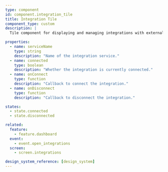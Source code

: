 ```yaml
---
type: component
id: component.integration_tile
title: Integration Tile
component_type: custom
description: |
  Tile component for displaying and managing integrations with external services (e.g., Apple Health, grocery stores, wearables).

properties:
  - name: serviceName
    type: string
    description: "Name of the integration service."
  - name: connected
    type: boolean
    description: "Whether the integration is currently connected."
  - name: onConnect
    type: function
    description: "Callback to connect the integration."
  - name: onDisconnect
    type: function
    description: "Callback to disconnect the integration."

states:
  - state.connected
  - state.disconnected

related:
  feature:
    - feature.dashboard
  event:
    - event.open_integrations
  screen:
    - screen.integrations

design_system_reference: [design_system]
---
```

